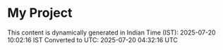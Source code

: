 # My Project

This content is dynamically generated in Indian Time (IST): 2025-07-20 10:02:16 IST
Converted to UTC: 2025-07-20 04:32:16 UTC

